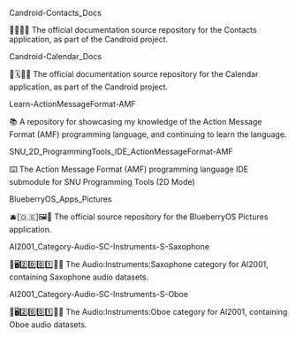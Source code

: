 
Candroid-Contacts_Docs

🤖️👤️📱️📖️ The official documentation source repository for the Contacts application, as part of the Candroid project.

Candroid-Calendar_Docs

🤖️🗓️📱️📖️ The official documentation source repository for the Calendar application, as part of the Candroid project.

Learn-ActionMessageFormat-AMF

📚️ A repository for showcasing my knowledge of the Action Message Format (AMF) programming language, and continuing to learn the language.

SNU_2D_ProgrammingTools_IDE_ActionMessageFormat-AMF

⌨️ The Action Message Format (AMF) programming language IDE submodule for SNU Programming Tools (2D Mode) 

BlueberryOS_Apps_Pictures

🫐️[🇴.🇸]🖼️📱️ The official source repository for the BlueberryOS Pictures application.

AI2001_Category-Audio-SC-Instruments-S-Saxophone

🧠️🖥️2️⃣️0️⃣️0️⃣️1️⃣️🎼️🎶️ The Audio:Instruments:Saxophone category for AI2001, containing Saxophone audio datasets.

AI2001_Category-Audio-SC-Instruments-S-Oboe

🧠️🖥️2️⃣️0️⃣️0️⃣️1️⃣️🎼️🎶️ The Audio:Instruments:Oboe category for AI2001, containing Oboe audio datasets.

